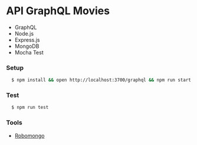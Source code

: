 # API GraphQL Movies

- GraphQL
- Node.js
- Express.js
- MongoDB
- Mocha Test 

### Setup
```sh
  $ npm install && open http://localhost:3700/graphql && npm run start  
```

### Test
```sh
  $ npm run test  
```

### Tools
- [Robomongo](https://robomongo.org)
